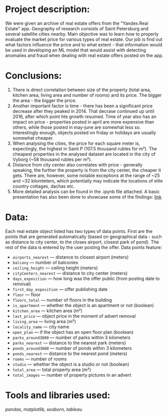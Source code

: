 # Project description:
We were given an archive of real estate offers from the "Yandex.Real Estate" app. Geography of research consists of Saint Petersburg and several satellite cities nearby. Main objective was to learn how to properly evaluate the market price for various types of real estate. Our job is find out what factors influence the price and to what extent - that information would be used in developing an ML model that would assist with detecting anomalies and fraud when dealing with real estate offers posted on the app.

# Conclusions:
1. There is direct correlation between size of the property (total area, kitchen area, living area and number of rooms) and its price. The bigger the area - the bigger the price. 
2. Another important factor is time - there has been a significant price decrease after they peaked in 2014. That decrase continued up until 2016, after which point hte growth resumed. Time of year also has an impact on price - properties posted in april are more expensive than others, while those posted in may-june are somewhat less so. Interestingly enough, objects posted on friday or holidays are usually somewhat cheaper.
3. When analysing the cities, the price for each square meter is, expectingly, the highest in Saint P (107.5 thousand rubles for m²). The cheapest properties in the analysed dataset are located in the city of Vyborg (~58 thousand rubles per m²).
4. Distance from city center also correlates with price - generally speaking, the further the property is from the city center, the cheaper it gets. There are, however, some notable exceptions at the range of ~25 and ~32 kilomteters, which potentially may indicate the locations of elite country cottages, dachas etc.
5. More detailed analysis can be found in the .ipynb file attached. A basic presentation has also been done to showcase some of the findings: [link](https://public.tableau.com/shared/XBFP44KF2?:display_count=n&:origin=viz_share_link)

# Data:
Each real estate object listed has two types of data points. First are the points that are generated automatically (based on geographical data - such as distance to city center, to the closes airport, closest park of pond). The rest of the data is entered by the user posting the offer.
Data points feature:
- `airports_nearest` — distance to closest airport (meters)
- `balcony` — number of balconies
- `ceiling_height` — ceiling height (meters)
- `cityCenters_nearest` — distance to city center (meters)
- `days_exposition` — how long was the offer public (from posting date to removal)
- `first_day_exposition` — offer publishing date
- `floor` — floor
- `floors_total` — number of floors in the building
- `is_apartment` — whether the object is an apartment or not (boolean)
- `kitchen_area` — kitchen area (m²)
- `last_price` — object price in the moment of advert removal
- `living_area` — living area (m²)
- `locality_name` — city name
- `open_plan` — if the object has an open floor plan (boolean)
- `parks_around3000` — number of parks within 3 kilometers
- `parks_nearest` — distance to the nearest park (meters)
- `ponds_around3000` — number of ponds within 3 kilometers
- `ponds_nearest` — distance to the nearest pond (meters)
- `rooms` — number of rooms
- `studio` — whether the object is a studio or not (boolean)
- `total_area` — total property area (m²)
- `total_images` — number of property pictures in an advert

# Tools and libraries used:
*pandas, matplotlib, seaborn, tableau*

